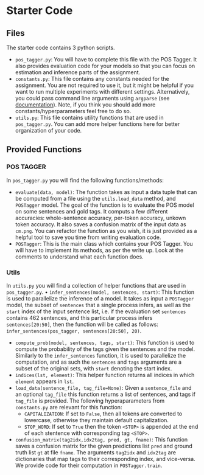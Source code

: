 # Starter Code 

## Files
The starter code contains 3 python scripts.
* `pos_tagger.py`: You will have to complete this file with the POS Tagger. It also provides evaluation code for your models so that you can focus on estimation and inference parts of the assignment. 
*  `constants.py`: This file contains any constants needed for the assignment. You are not required to use it, but it might be helpful if you want to run multiple experiments with different settings. Alternatively, you could pass command line arguments using `argparse` (see [documentation](https://docs.python.org/3/library/argparse.html)). Note, if you think you should add more constants/hyperparameters feel free to do so. 
* `utils.py`:  This file contains utility functions that are used in `pos_tagger.py`. You can add more helper functions here for better organization of your code. 

## Provided Functions

### POS TAGGER

In `pos_tagger.py` you will find the following functions/methods:
* `evaluate(data, model)`: The function takes as input a data tuple that can be computed from a file using the `utils.load_data` method, and  `POSTagger` model. The goal of the function is to evaluate the POS model on some sentences and gold tags. It computs a few different accuracies: whole-sentence accuracy, per-token accuracy, unkown token accuracy. It also saves a confusion matrix of the input data as `cm.png`. You can refactor the function as you wish, it is just provided as a helpful tool to save you time from writing evaluation code. 
* `POSTagger`: This is the main class which contains your POS Tagger. You will have to implement its methods, as per the write up. Look at the comments to understand what each function does.

### Utils
In `utils.py` you will find a collection of helper functions that are used in `pos_tagger.py`. 
• `infer_sentences(model, sentences, start)`: This function is used to parallelize the inference of a model. It takes as input a `POSTagger` model, the subset of  `sentences` that a single process infers, as well as the `start` index of the input sentence list, i.e. if the evaluation set `sentences` contains 462 sentences, and this particular process infers `sentences[20:50]`, then the function will be called as follows: `infer_sentences(pos_tagger, sentences[20:50], 20)`.
* `compute_prob(model, sentences, tags, start)`: This function is used to compute the probability of the tags given the sentences and the model. Similarly to the `infer_sentences` function, it is used to parallelize the computation, and as such the `sentences` and `tags` arguments are a subset of the original sets, with `start` denoting the start index. 
* `indices(lst, element)`: This helper function returns all indices in which `element` appears in `lst`.
* `load_data(sentence_file, tag_file=None)`: Given a `sentence_file` and an optional `tag_file` this function returns a list of sentences, and tags if `tag_file` is provided. The following hyperaparameters from `constants.py` are relevant for this function:
    - `CAPITALIZATION`: If set to `False`, then all tokens are converted to lowercase, otherwise they maintain default capitalization.
    - `STOP_WORD`: If set to `True` then the token `<STOP>` is appended at the end of each stentence with corresponding tag `<STOP>`.
* `confusion_matrix(tag2idx,idx2tag, pred, gt, fname)`: This function saves a confusion matrix for the given predictions list `pred` and ground truth list `gt` at file `fname`. The arguments `tag2idx` and `idx2tag` are dictionaries that map tags to their corresponding index, and vice-versa. We provide code for their computation in `POSTagger.train`.

